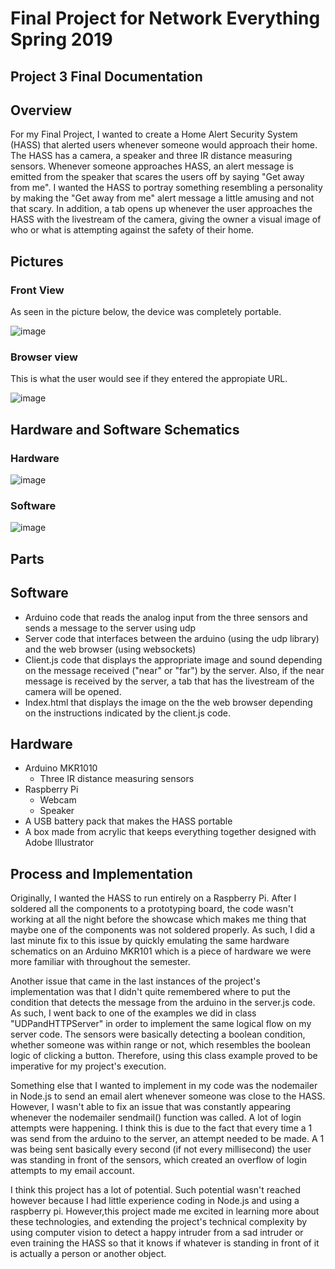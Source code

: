 # Final Project for Network Everything Spring 2019

## Project 3 Final Documentation

## Overview

For my Final Project, I wanted to create a Home Alert Security System (HASS) that alerted users whenever someone would approach their home. The HASS has a camera, a speaker and three IR distance measuring sensors. Whenever someone approaches HASS, an alert message is emitted from the speaker that scares the users off by saying &quot;Get away from me&quot;. I wanted the HASS to portray something resembling a personality by making the &quot;Get away from me&quot; alert message a little amusing and not that scary. In addition, a tab opens up whenever the user approaches the HASS with the livestream of the camera, giving the owner a visual image of who or what is attempting against the safety of their home.

## Pictures

### Front View

As seen in the picture below, the device was completely portable. 

![image](https://github.com/jgarcia1599/Network-Everything/blob/master/Final%20Project/Picture/IMG-0212.JPG)

### Browser view

This is what the user would see if they entered the appropiate URL.

![image](https://github.com/jgarcia1599/Network-Everything/blob/master/Final%20Project/Picture/IMG-0214.JPG)

## Hardware and Software Schematics

### Hardware
   
![image](https://github.com/jgarcia1599/Network-Everything/blob/master/Final%20Project/Picture/IMG-0272.JPG)

### Software  
   
![image](https://github.com/jgarcia1599/Network-Everything/blob/master/Final%20Project/Picture/IMG-0273.JPG)

## Parts

## Software

- Arduino code that reads the analog input from the three sensors and sends a message to the server using udp
- Server code that interfaces between the arduino (using the udp library) and the web browser (using websockets)
- Client.js code that displays the appropriate image and sound depending on the message received (&quot;near&quot; or &quot;far&quot;) by the server. Also, if the near message is received by the server, a tab that has the livestream of the camera will be opened.
- Index.html that displays the image on the the web browser depending on the instructions indicated by the client.js code.

## Hardware

- Arduino MKR1010
  - Three IR distance measuring sensors
- Raspberry Pi
  - Webcam
  - Speaker
- A USB battery pack that makes the HASS portable
- A box made from  acrylic that keeps everything together designed with Adobe Illustrator

## Process and Implementation

Originally, I wanted the HASS to run entirely on a Raspberry Pi. After I soldered all the components to a prototyping board, the code wasn&#39;t working at all the night before the showcase which makes me thing that maybe one of the components was not soldered properly. As such, I did a last minute fix to this issue by quickly emulating the same hardware schematics on an Arduino MKR101 which is a piece of hardware we were more familiar with throughout the semester.

Another issue that came in the last instances of the project&#39;s implementation was that I didn&#39;t quite remembered where to put the condition that detects the message from the arduino in the server.js code. As such, I went back to one of the examples we did in class &quot;UDPandHTTPServer&quot; in order to implement the same logical flow on my server code. The sensors were basically detecting a boolean condition, whether someone was within range or not, which resembles the boolean logic of clicking a button. Therefore, using this class example proved to be imperative for my project&#39;s execution.

Something else that I wanted to implement in my code was the nodemailer in Node.js to send an email alert whenever someone was close to the HASS. However, I wasn&#39;t able to fix an issue that was constantly appearing whenever the nodemailer sendmail() function was called. A lot of login attempts were happening. I think this is due to the fact that every time a 1 was send from the arduino to the server, an attempt needed to be made. A 1 was being sent basically every second (if not every millisecond) the user was standing in front of the sensors, which created an overflow of login attempts to my email account.

I think this project has a lot of potential. Such potential wasn&#39;t reached however because I had little experience coding in Node.js and using a raspberry pi. However,this project made me excited in learning more about these technologies, and extending the project&#39;s technical complexity by using computer vision to detect a happy intruder from a sad intruder or even training the HASS so that it knows if whatever is standing in front of it is actually a person or another object.
